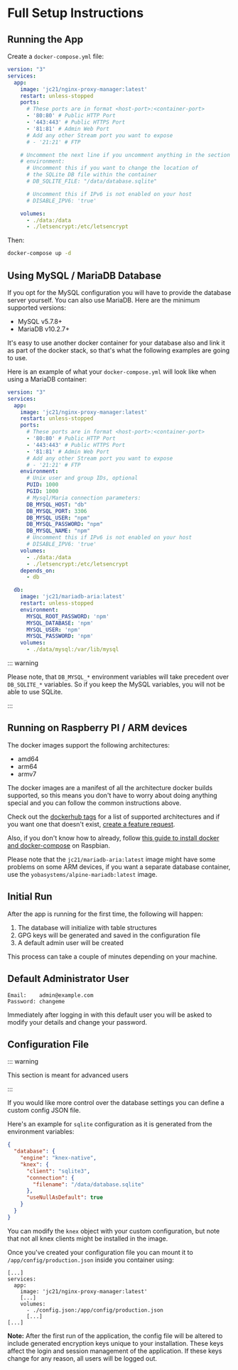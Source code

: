 # Full Setup Instructions

## Running the App

Create a `docker-compose.yml` file:

```yml
version: "3"
services:
  app:
    image: 'jc21/nginx-proxy-manager:latest'
    restart: unless-stopped
    ports:
      # These ports are in format <host-port>:<container-port>
      - '80:80' # Public HTTP Port
      - '443:443' # Public HTTPS Port
      - '81:81' # Admin Web Port
      # Add any other Stream port you want to expose
      # - '21:21' # FTP

    # Uncomment the next line if you uncomment anything in the section
    # environment:
      # Uncomment this if you want to change the location of
      # the SQLite DB file within the container
      # DB_SQLITE_FILE: "/data/database.sqlite"

      # Uncomment this if IPv6 is not enabled on your host
      # DISABLE_IPV6: 'true'

    volumes:
      - ./data:/data
      - ./letsencrypt:/etc/letsencrypt
```

Then:

```bash
docker-compose up -d
```

## Using MySQL / MariaDB Database

If you opt for the MySQL configuration you will have to provide the database server yourself. You can also use MariaDB. Here are the minimum supported versions:

- MySQL v5.7.8+
- MariaDB v10.2.7+

It's easy to use another docker container for your database also and link it as part of the docker stack, so that's what the following examples
are going to use.

Here is an example of what your `docker-compose.yml` will look like when using a MariaDB container:

```yml
version: "3"
services:
  app:
    image: 'jc21/nginx-proxy-manager:latest'
    restart: unless-stopped
    ports:
      # These ports are in format <host-port>:<container-port>
      - '80:80' # Public HTTP Port
      - '443:443' # Public HTTPS Port
      - '81:81' # Admin Web Port
      # Add any other Stream port you want to expose
      # - '21:21' # FTP
    environment:
      # Unix user and group IDs, optional
      PUID: 1000
      PGID: 1000
      # Mysql/Maria connection parameters:
      DB_MYSQL_HOST: "db"
      DB_MYSQL_PORT: 3306
      DB_MYSQL_USER: "npm"
      DB_MYSQL_PASSWORD: "npm"
      DB_MYSQL_NAME: "npm"
      # Uncomment this if IPv6 is not enabled on your host
      # DISABLE_IPV6: 'true'
    volumes:
      - ./data:/data
      - ./letsencrypt:/etc/letsencrypt
    depends_on:
      - db

  db:
    image: 'jc21/mariadb-aria:latest'
    restart: unless-stopped
    environment:
      MYSQL_ROOT_PASSWORD: 'npm'
      MYSQL_DATABASE: 'npm'
      MYSQL_USER: 'npm'
      MYSQL_PASSWORD: 'npm'
    volumes:
      - ./data/mysql:/var/lib/mysql
```

::: warning

Please note, that `DB_MYSQL_*` environment variables will take precedent over `DB_SQLITE_*` variables. So if you keep the MySQL variables, you will not be able to use SQLite.

:::

## Running on Raspberry PI / ARM devices

The docker images support the following architectures:
- amd64
- arm64
- armv7

The docker images are a manifest of all the architecture docker builds supported, so this means
you don't have to worry about doing anything special and you can follow the common instructions above.

Check out the [dockerhub tags](https://hub.docker.com/r/jc21/nginx-proxy-manager/tags)
for a list of supported architectures and if you want one that doesn't exist,
[create a feature request](https://github.com/NginxProxyManager/nginx-proxy-manager/issues/new?assignees=&labels=enhancement&template=feature_request.md&title=).

Also, if you don't know how to already, follow [this guide to install docker and docker-compose](https://manre-universe.net/how-to-run-docker-and-docker-compose-on-raspbian/)
on Raspbian.

Please note that the `jc21/mariadb-aria:latest` image might have some problems on some ARM devices, if you want a separate database container, use the `yobasystems/alpine-mariadb:latest` image.

## Initial Run

After the app is running for the first time, the following will happen:

1. The database will initialize with table structures
2. GPG keys will be generated and saved in the configuration file
3. A default admin user will be created

This process can take a couple of minutes depending on your machine.


## Default Administrator User

```
Email:    admin@example.com
Password: changeme
```

Immediately after logging in with this default user you will be asked to modify your details and change your password.

## Configuration File

::: warning

This section is meant for advanced users

:::

If you would like more control over the database settings you can define a custom config JSON file.


Here's an example for `sqlite` configuration as it is generated from the environment variables:

```json
{
  "database": {
    "engine": "knex-native",
    "knex": {
      "client": "sqlite3",
      "connection": {
        "filename": "/data/database.sqlite"
      },
      "useNullAsDefault": true
    }
  }
}
```

You can modify the `knex` object with your custom configuration, but note that not all knex clients might be installed in the image.

Once you've created your configuration file you can mount it to `/app/config/production.json` inside you container using:

```
[...]
services:
  app:
    image: 'jc21/nginx-proxy-manager:latest'
    [...]
    volumes:
      - ./config.json:/app/config/production.json
      [...]
[...]
```

**Note:** After the first run of the application, the config file will be altered to include generated encryption keys unique to your installation.
These keys affect the login and session management of the application. If these keys change for any reason, all users will be logged out.

